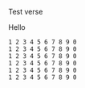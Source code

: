 Test verse

Hello

```verse
1 2 3 4 5 6 7 8 9 0
1 2 3 4 5 6 7 8 9 0
1 2 3 4 5 6 7 8 9 0
1 2 3 4 5 6 7 8 9 0
1 2 3 4 5 6 7 8 9 0
1 2 3 4 5 6 7 8 9 0
```
